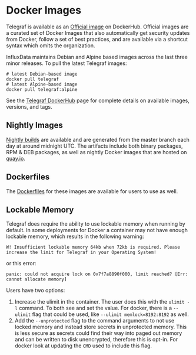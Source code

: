 # Docker Images

Telegraf is available as an [Official image][] on DockerHub. Official images
are a curated set of Docker Images that also automatically get security updates
from Docker, follow a set of best practices, and are available via a shortcut
syntax which omits the organization.

InfluxData maintains Debian and Alpine based images across the last three
minor releases. To pull the latest Telegraf images:

```shell
# latest Debian-based image
docker pull telegraf
# latest Alpine-based image
docker pull telegraf:alpine
```

See the [Telegraf DockerHub][] page for complete details on available images,
versions, and tags.

[official image]: https://docs.docker.com/trusted-content/official-images/
[Telegraf DockerHub]: https://hub.docker.com/_/telegraf

## Nightly Images

[Nightly builds][] are available and are generated from the master branch each
day at around midnight UTC. The artifacts include both binary packages, RPM &
DEB packages, as well as nightly Docker images that are hosted on [quay.io][].

[Nightly builds]: /docs/NIGHTLIES.md
[quay.io]: https://quay.io/repository/influxdb/telegraf-nightly?tab=tags&tag=latest

## Dockerfiles

The [Dockerfiles][] for these images are available for users to use as well.

[Dockerfiles]: https://github.com/influxdata/influxdata-docker

## Lockable Memory

Telegraf does require the ability to use lockable memory when running by
default. In some deployments for Docker a container may not have enough lockable
memory, which results in the following warning:

```text
W! Insufficient lockable memory 64kb when 72kb is required. Please increase the limit for Telegraf in your Operating System!
```

or this error:

```text
panic: could not acquire lock on 0x7f7a8890f000, limit reached? [Err: cannot allocate memory]
```

Users have two options:

1. Increase the ulimit in the container. The user does this with the `ulimit -l`
  command. To both see and set the value. For docker, there is a `--ulimit` flag
  that could be used, like `--ulimit memlock=8192:8192` as well.
2. Add the `--unprotected` flag to the command arguments to not use locked
  memory and instead store secrets in unprotected memory. This is less secure
  as secrets could find their way into paged out memory and can be written to
  disk unencrypted, therefore this is opt-in. For docker look at updating the
  `CMD` used to include this flag.
